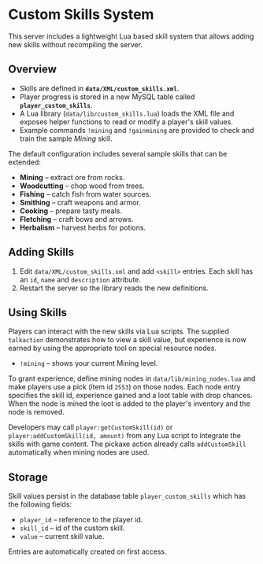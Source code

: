 # Custom Skills System

This server includes a lightweight Lua based skill system that allows adding new skills without recompiling the server.

## Overview

- Skills are defined in **`data/XML/custom_skills.xml`**.
- Player progress is stored in a new MySQL table called **`player_custom_skills`**.
- A Lua library (`data/lib/custom_skills.lua`) loads the XML file and exposes helper
  functions to read or modify a player's skill values.
- Example commands `!mining` and `!gainmining` are provided to check and train the
  sample *Mining* skill.

The default configuration includes several sample skills that can be extended:

- **Mining** – extract ore from rocks.
- **Woodcutting** – chop wood from trees.
- **Fishing** – catch fish from water sources.
- **Smithing** – craft weapons and armor.
- **Cooking** – prepare tasty meals.
- **Fletching** – craft bows and arrows.
- **Herbalism** – harvest herbs for potions.

## Adding Skills

1. Edit `data/XML/custom_skills.xml` and add `<skill>` entries. Each skill has an
   `id`, `name` and `description` attribute.
2. Restart the server so the library reads the new definitions.

## Using Skills

Players can interact with the new skills via Lua scripts. The supplied
`talkaction` demonstrates how to view a skill value, but experience is now earned
by using the appropriate tool on special resource nodes.

- `!mining` &ndash; shows your current Mining level.

To grant experience, define mining nodes in `data/lib/mining_nodes.lua` and make
players use a pick (item id `2553`) on those nodes. Each node entry specifies the
skill id, experience gained and a loot table with drop chances. When the node is
mined the loot is added to the player's inventory and the node is removed.

Developers may call `player:getCustomSkill(id)` or `player:addCustomSkill(id, amount)`
from any Lua script to integrate the skills with game content. The pickaxe action
already calls `addCustomSkill` automatically when mining nodes are used.

## Storage

Skill values persist in the database table `player_custom_skills` which has the
following fields:

- `player_id` – reference to the player id.
- `skill_id` – id of the custom skill.
- `value` – current skill value.

Entries are automatically created on first access.
